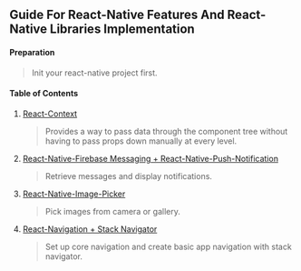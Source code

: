 ## Guide For React-Native Features And React-Native Libraries Implementation

#### Preparation

>Init your react-native project first.

#### Table of Contents
1. [React-Context](./react-context/readme.md)
   >Provides a way to pass data through the component tree without having to pass props down manually at every level.
2. [React-Native-Firebase Messaging + React-Native-Push-Notification](./react-native-firebase-messaging-and-react-native-push-notification.md/readme.md)
   >Retrieve messages and display notifications.
3. [React-Native-Image-Picker](./react-native-image-picker/readme.md)
   >Pick images from camera or gallery.
4. [React-Navigation + Stack Navigator](./react-navigation-and-stack-navigator/readme.md)
   >Set up core navigation and create basic app navigation with stack navigator.
